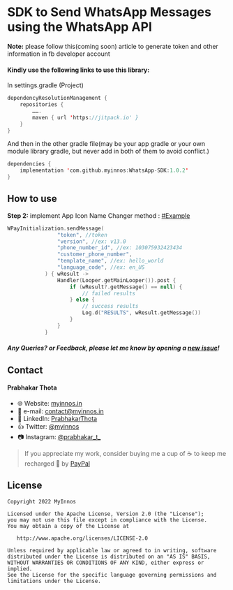 # SDK to Send WhatsApp Messages using the WhatsApp API

**Note:** please follow this(coming soon) article to generate token and other information in fb developer account

#### Kindly use the following links to use this library:

In settings.gradle (Project)
```kotlin
dependencyResolutionManagement {
    repositories {
        …….
        maven { url 'https://jitpack.io' }
    }
}
```
And then in the other gradle file(may be your app gradle or your own module library gradle, but never add in both of them to avoid conflict.)
```kotlin	
dependencies {
	implementation 'com.github.myinnos:WhatsApp-SDK:1.0.2'
}
```
How to use
-----
**Step 2:** implement App Icon Name Changer method : [#Example]("https://github.com/myinnos/WhatsApp-SDK/blob/main/app/src/main/java/in/myinnos/whatsappsdk/MainActivity.kt")
```kotlin
WPayInitialization.sendMessage(
                "token", //token
                "version", //ex: v13.0
                "phone_number_id", //ex: 103075932423434
                "customer_phone_number",
                "template_name", //ex: hello_world
                "language_code", //ex: en_US
            ) { wResult ->
                Handler(Looper.getMainLooper()).post {
                    if (wResult?.getMessage() == null) {
                        // failed results
                    } else {
                        // success results
                        Log.d("RESULTS", wResult.getMessage())
                    }
                }
            }
```
##### Any Queries? or Feedback, please let me know by opening a [new issue](https://github.com/myinnos/WhatsApp-SDK/issues/new)!

## Contact
#### Prabhakar Thota
* :globe_with_meridians: Website: [myinnos.in](http://www.myinnos.in "Prabhakar Thota")
* :email: e-mail: contact@myinnos.in
* :mag_right: LinkedIn: [PrabhakarThota](https://www.linkedin.com/in/prabhakarthota "Prabhakar Thota on LinkedIn")
* :thumbsup: Twitter: [@myinnos](https://twitter.com/myinnos "Prabhakar Thota on Twitter")   
* :camera: Instagram: [@prabhakar_t_](https://www.instagram.com/prabhakar_t_/ "Prabhakar Thota on Instagram")   

> If you appreciate my work, consider buying me a cup of :coffee: to keep me recharged :metal: by [PayPal](https://www.paypal.me/fansfolio)

License
-------

    Copyright 2022 MyInnos

    Licensed under the Apache License, Version 2.0 (the "License");
    you may not use this file except in compliance with the License.
    You may obtain a copy of the License at

       http://www.apache.org/licenses/LICENSE-2.0

    Unless required by applicable law or agreed to in writing, software
    distributed under the License is distributed on an "AS IS" BASIS,
    WITHOUT WARRANTIES OR CONDITIONS OF ANY KIND, either express or implied.
    See the License for the specific language governing permissions and
    limitations under the License.
